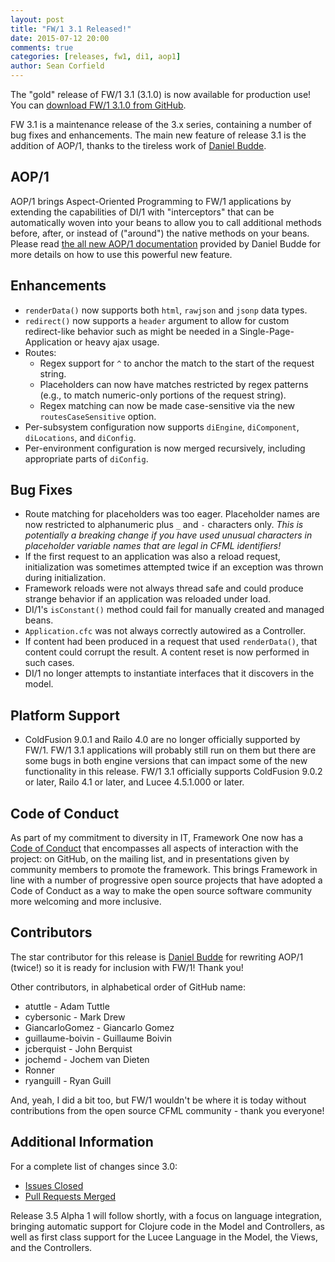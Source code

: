 ```yaml
---
layout: post
title: "FW/1 3.1 Released!"
date: 2015-07-12 20:00
comments: true
categories: [releases, fw1, di1, aop1]
author: Sean Corfield
---
```

The "gold" release of FW/1 3.1 (3.1.0) is now available for production use! You can [download FW/1 3.1.0 from GitHub](https://github.com/framework-one/fw1/releases/tag/v3.1.0).

FW 3.1 is a maintenance release of the 3.x series, containing a number of bug fixes and enhancements. The main new feature of release 3.1 is the addition of AOP/1, thanks to the tireless work of [Daniel Budde](https://github.com/dbudde).<!--more-->

AOP/1
-----
AOP/1 brings Aspect-Oriented Programming to FW/1 applications by extending the capabilities of DI/1 with "interceptors" that can be automatically woven into your beans to allow you to call additional methods before, after, or instead of ("around") the native methods on your beans.
Please read [the all new AOP/1 documentation](http://framework-one.github.io/documentation/using-aop-one.html) provided by Daniel Budde for more details on how to use this powerful new feature.

Enhancements
-----

* `renderData()` now supports both `html`, `rawjson` and `jsonp` data types.
* `redirect()` now supports a `header` argument to allow for custom redirect-like behavior such as might be needed in a Single-Page-Application or heavy ajax usage.
* Routes:
  - Regex support for `^` to anchor the match to the start of the request string.
  - Placeholders can now have matches restricted by regex patterns (e.g., to match numeric-only portions of the request string).
  - Regex matching can now be made case-sensitive via the new `routesCaseSensitive` option.
* Per-subsystem configuration now supports `diEngine`, `diComponent`, `diLocations`, and `diConfig`.
* Per-environment configuration is now merged recursively, including appropriate parts of `diConfig`.

Bug Fixes
----

* Route matching for placeholders was too eager. Placeholder names are now restricted to alphanumeric plus `_` and `-` characters only. _This is potentially a breaking change if you have used unusual characters in placeholder variable names that are legal in CFML identifiers!_
* If the first request to an application was also a reload request, initialization was sometimes attempted twice if an exception was thrown during initialization.
* Framework reloads were not always thread safe and could produce strange behavior if an application was reloaded under load.
* DI/1's `isConstant()` method could fail for manually created and managed beans.
* `Application.cfc` was not always correctly autowired as a Controller.
* If content had been produced in a request that used `renderData()`, that content could corrupt the result. A content reset is now performed in such cases.
* DI/1 no longer attempts to instantiate interfaces that it discovers in the model.

Platform Support
----

* ColdFusion 9.0.1 and Railo 4.0 are no longer officially supported by FW/1. FW/1 3.1 applications will probably still run on them but there are some bugs in both engine versions that can impact some of the new functionality in this release.
FW/1 3.1 officially supports ColdFusion 9.0.2 or later, Railo 4.1 or later, and Lucee 4.5.1.000 or later.

Code of Conduct
----
As part of my commitment to diversity in IT, Framework One now has a [Code of Conduct](https://github.com/framework-one/fw1/blob/master/CODE_OF_CONDUCT.md) that encompasses all aspects of interaction with the project: on GitHub, on the mailing list, and in presentations given by community members to promote the framework.
This brings Framework in line with a number of progressive open source projects that have adopted a Code of Conduct as a way to make the open source software community more welcoming and more inclusive.

Contributors
----
The star contributor for this release is [Daniel Budde](https://github.com/dbudde) for rewriting AOP/1 (twice!) so it is ready for inclusion with FW/1! Thank you!

Other contributors, in alphabetical order of GitHub name:

* atuttle - Adam Tuttle
* cybersonic - Mark Drew
* GiancarloGomez - Giancarlo Gomez
* guillaume-boivin - Guillaume Boivin
* jcberquist - John Berquist
* jochemd - Jochem van Dieten
* Ronner
* ryanguill - Ryan Guill

And, yeah, I did a bit too, but FW/1 wouldn't be where it is today without contributions from the open source CFML community - thank you everyone!

Additional Information
----
For a complete list of changes since 3.0:

* [Issues Closed](https://github.com/framework-one/fw1/issues?q=is%3Aissue+is%3Aclosed+milestone%3A3.1)
* [Pull Requests Merged](https://github.com/framework-one/fw1/pulls?q=is%3Apr+is%3Aclosed+milestone%3A3.1)

Release 3.5 Alpha 1 will follow shortly, with a focus on language integration, bringing
automatic support for Clojure code in the Model and Controllers, as well as first class support for the Lucee Language in the Model, the Views, and the Controllers.
